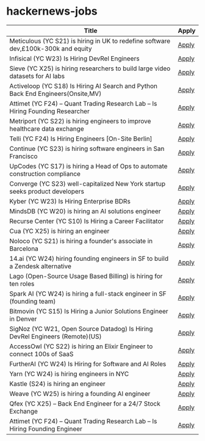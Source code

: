 # hackernews-jobs

<!-- table start -->

| Title | Apply |
|-------|-----|
| Meticulous (YC S21) is hiring in UK to redefine software dev,£100k-300k and equity | [Apply](https://tinyurl.com/join-meticulous) |
| Infisical (YC W23) Is Hiring DevRel Engineers | [Apply](https://www.ycombinator.com/companies/infisical/jobs/qCrLiJb-developer-relations) |
| Sieve (YC X25) is hiring researchers to build large video datasets for AI labs | [Apply](https://sievedata.com/about/jobs) |
| Activeloop (YC S18) Is Hiring AI Search and Python Back End Engineers(Onsite,MV) | [Apply](https://careers.activeloop.ai/) |
| Attimet (YC F24) – Quant Trading Research Lab – Is Hiring Founding Researcher | [Apply](https://www.ycombinator.com/companies/attimet/jobs/6LaQIc5-founding-researcher-quant) |
| Metriport (YC S22) is hiring engineers to improve healthcare data exchange | [Apply](https://www.ycombinator.com/companies/metriport/jobs/Rn2Je8M-software-engineer) |
| Telli (YC F24) Is Hiring Engineers [On-Site Berlin] | [Apply](https://hi.telli.com/join-us) |
| Continue (YC S23) is hiring software engineers in San Francisco | [Apply](https://www.ycombinator.com/companies/continue/jobs) |
| UpCodes (YC S17) is hiring a Head of Ops to automate construction compliance | [Apply](https://up.codes/careers?utm_source=HN) |
| Converge (YC S23) well-capitalized New York startup seeks product developers | [Apply](https://www.runconverge.com/careers) |
| Kyber (YC W23) Is Hiring Enterprise BDRs | [Apply](https://www.ycombinator.com/companies/kyber/jobs/F1XERLm-enterprise-business-development-representative) |
| MindsDB (YC W20) is hiring an AI solutions engineer | [Apply](https://job-boards.greenhouse.io/mindsdb/jobs/4770283007) |
| Recurse Center (YC S10) Is Hiring a Career Facilitator | [Apply](https://recurse.notion.site/Career-Facilitator-22300db231b580ba9190df9d5e480080) |
| Cua (YC X25) is hiring an engineer | [Apply](https://www.ycombinator.com/companies/cua/jobs/dIskIB1-founding-engineer-cua-yc-x25) |
| Noloco (YC S21) is hiring a founder's associate in Barcelona | [Apply](https://www.ycombinator.com/companies/noloco/jobs/K7q02eV-founders-associate) |
| 14.ai (YC W24) hiring founding engineers in SF to build a Zendesk alternative | [Apply](https://14.ai/careers) |
| Lago (Open-Source Usage Based Billing) is hiring for ten roles | [Apply](https://www.ycombinator.com/companies/lago/jobs) |
| Spark AI (YC W24) is hiring a full-stack engineer in SF (founding team) | [Apply](https://www.ycombinator.com/companies/spark/jobs/kDeJlPK-software-engineer-full-stack-founding-team) |
| Bitmovin (YC S15) Is Hiring a Junior Solutions Engineer in Denver | [Apply](https://bitmovin.com/careers/7943569002/) |
| SigNoz (YC W21, Open Source Datadog) Is Hiring DevRel Engineers (Remote)(US) | [Apply](https://www.ycombinator.com/companies/signoz/jobs/cPaxcxt-devrel-engineer-remote-us-time-zones) |
| AccessOwl (YC S22) is hiring an Elixir Engineer to connect 100s of SaaS | [Apply](https://www.ycombinator.com/companies/accessowl/jobs/1shGwy2-senior-software-engineer-elixir-focus) |
| FurtherAI (YC W24) Is Hiring for Software and AI Roles | [Apply](https://www.ycombinator.com/companies/furtherai/jobs) |
| Yarn (YC W24) is hiring engineers in NYC | [Apply](https://www.ycombinator.com/companies/yarn-2/jobs/dAUuy2r-founding-engineer) |
| Kastle (S24) is hiring an engineer | [Apply](https://www.ycombinator.com/companies/kastle/jobs/ItDVKB7-founding-engineer-at-kastle-s24) |
| Weave (YC W25) is hiring a founding AI engineer | [Apply](https://www.ycombinator.com/companies/weave-3/jobs/SqFnIFE-founding-ai-engineer) |
| Qfex (YC X25) – Back End Engineer for a 24/7 Stock Exchange | [Apply](https://www.ycombinator.com/companies/qfex/jobs/S7XSybx-founding-backend-engineer) |
| Attimet (YC F24) – Quant Trading Research Lab – Is Hiring Founding Engineer | [Apply](https://www.ycombinator.com/companies/attimet/jobs/b1w9pjE-founding-engineer) |

<!-- table end -->
